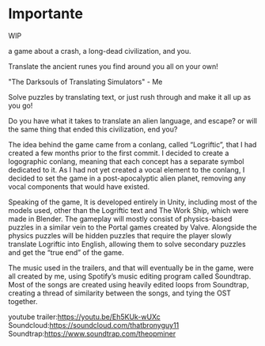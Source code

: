 # Importante
WIP

a game about a crash, a long-dead civilization, and you.


Translate the ancient runes you find around you all on your own!

"The Darksouls of Translating Simulators" - Me

Solve puzzles by translating text, or just rush through and make it all up as you go!


Do you have what it takes to translate an alien language, and escape? or will the same thing that ended this civilization, end you?

The idea behind the game came from a conlang, called “Logriftic”, that I had created a few months prior to the first commit. I decided to create a logographic conlang, meaning that each concept has a separate symbol dedicated to it. As I had not yet created a vocal element to the conlang, I decided to set the game in a post-apocalyptic alien planet, removing any vocal components that would have existed. 

Speaking of the game, It is developed entirely in Unity, including most of the models used, other than the Logriftic text and The Work Ship, which were made in Blender. The gameplay will mostly consist of physics-based puzzles in a similar vein to the Portal games created by Valve. Alongside the physics puzzles will be hidden puzzles that require the player slowly translate Logriftic into English, allowing them to solve secondary puzzles and get the “true end” of the game. 

The music used in the trailers, and that will eventually be in the game, were all created by me, using Spotify’s music editing program called Soundtrap. Most of the songs are created using heavily edited loops from Soundtrap, creating a thread of similarity between the songs, and tying the OST together.

youtube trailer:https://youtu.be/Eh5KUk-wUXc
Soundcloud:https://soundcloud.com/thatbronyguy11
Soundtrap:https://www.soundtrap.com/theopminer
